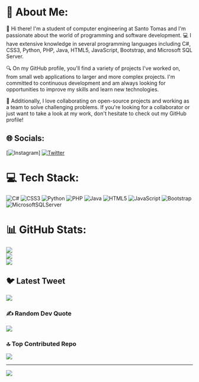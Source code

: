 # 💫 About Me:
👋 Hi there! I'm a student of computer engineering at Santo Tomas and I'm passionate about the world of programming and software development. 💻 I have extensive knowledge in several programming languages including C#, CSS3, Python, PHP, Java, HTML5, JavaScript, Bootstrap, and Microsoft SQL Server.

🔍 On my GitHub profile, you'll find a variety of projects I've worked on, from small web applications to larger and more complex projects. I'm committed to continuous development and am always looking for opportunities to improve my skills and learn new technologies.

🤝 Additionally, I love collaborating on open-source projects and working as a team to solve challenging problems. If you're looking for a collaborator or just want to take a look at my work, don't hesitate to check out my GitHub profile!


## 🌐 Socials:
[![Instagram](https://img.shields.io/badge/Instagram-%23E4405F.svg?logo=Instagram&logoColor=white)] [![Twitter](https://img.shields.io/badge/Twitter-%231DA1F2.svg?logo=Twitter&logoColor=white)](https://twitter.com/@LucassJS28) 

# 💻 Tech Stack:
![C#](https://img.shields.io/badge/c%23-%23239120.svg?style=for-the-badge&logo=c-sharp&logoColor=white) ![CSS3](https://img.shields.io/badge/css3-%231572B6.svg?style=for-the-badge&logo=css3&logoColor=white) ![Python](https://img.shields.io/badge/python-3670A0?style=for-the-badge&logo=python&logoColor=ffdd54) ![PHP](https://img.shields.io/badge/php-%23777BB4.svg?style=for-the-badge&logo=php&logoColor=white) ![Java](https://img.shields.io/badge/java-%23ED8B00.svg?style=for-the-badge&logo=java&logoColor=white) ![HTML5](https://img.shields.io/badge/html5-%23E34F26.svg?style=for-the-badge&logo=html5&logoColor=white) ![JavaScript](https://img.shields.io/badge/javascript-%23323330.svg?style=for-the-badge&logo=javascript&logoColor=%23F7DF1E) ![Bootstrap](https://img.shields.io/badge/bootstrap-%23563D7C.svg?style=for-the-badge&logo=bootstrap&logoColor=white) ![MicrosoftSQLServer](https://img.shields.io/badge/Microsoft%20SQL%20Sever-CC2927?style=for-the-badge&logo=microsoft%20sql%20server&logoColor=white)
# 📊 GitHub Stats:
![](https://github-readme-stats.vercel.app/api?username=LucasJS28&theme=radical&hide_border=false&include_all_commits=false&count_private=false)<br/>
![](https://github-readme-streak-stats.herokuapp.com/?user=LucasJS28&theme=radical&hide_border=false)<br/>
![](https://github-readme-stats.vercel.app/api/top-langs/?username=LucasJS28&theme=radical&hide_border=false&include_all_commits=false&count_private=false&layout=compact)

## 🐦 Latest Tweet
[![](https://gtce.itsvg.in/api?username=@LucassJS28)](https://github.com/VishwaGauravIn/github-twitter-card-embed)

### ✍️ Random Dev Quote
![](https://quotes-github-readme.vercel.app/api?type=horizontal&theme=radical)

### 🔝 Top Contributed Repo
![](https://github-contributor-stats.vercel.app/api?username=LucasJS28&limit=5&theme=dark&combine_all_yearly_contributions=true)

---
[![](https://visitcount.itsvg.in/api?id=LucasJS28&icon=0&color=0)](https://visitcount.itsvg.in)

<!-- Proudly created with GPRM ( https://gprm.itsvg.in ) -->
